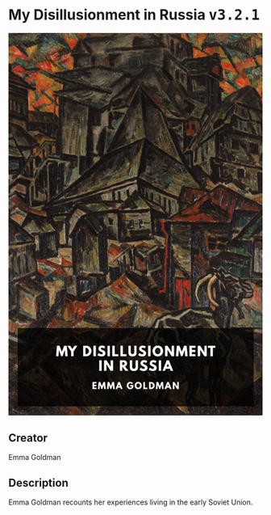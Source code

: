 
# My Disillusionment in Russia <kbd>v3.2.1</kbd>

<center>
  <img src="./cover-1024.jpg"/>
</center>

## Creator
Emma Goldman

## Description
Emma Goldman recounts her experiences living in the early Soviet Union.
